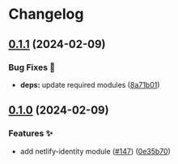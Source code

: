 # Changelog

## [0.1.1](https://github.com/hugomods/decap-cms/compare/modules/netlify-identity/v0.1.0...modules/netlify-identity/v0.1.1) (2024-02-09)


### Bug Fixes 🐞

* **deps:** update required modules ([8a71b01](https://github.com/hugomods/decap-cms/commit/8a71b01edca6b896c67acba41ab26bf746bd13b2))

## [0.1.0](https://github.com/hugomods/decap-cms/compare/modules/netlify-identity-v0.0.1...modules/netlify-identity/v0.1.0) (2024-02-09)


### Features ✨

* add netlify-identity module ([#147](https://github.com/hugomods/decap-cms/issues/147)) ([0e35b70](https://github.com/hugomods/decap-cms/commit/0e35b70775559df4ac7052ba4296a5502f62b3f6))
